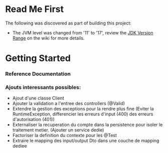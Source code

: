# Read Me First

The following was discovered as part of building this project:

* The JVM level was changed from '11' to '17', review
  the [JDK Version Range](https://github.com/spring-projects/spring-framework/wiki/Spring-Framework-Versions#jdk-version-range)
  on the wiki for more details.

# Getting Started

### Reference Documentation

### Ajouts interessants possibles: 

* Ajout d'une classe Client 
* Ajouter la validation a l'entree des controllers (@Valid)
* Extendre la gestion des exceptions pour la rendre plus fine (Eviter la RuntimeException, differencier les erreurs d'input (400) des erreurs d'autorisation (401))
* Externaliser la recuperation du compte dans la persistence pour isoler le traitement metier. (Ajouter un service dedie)
* Factoriser la definition du contexte pour les @Test
* Extraire le mapping des input/output Dto dans une couche de mapping dediee 
  
